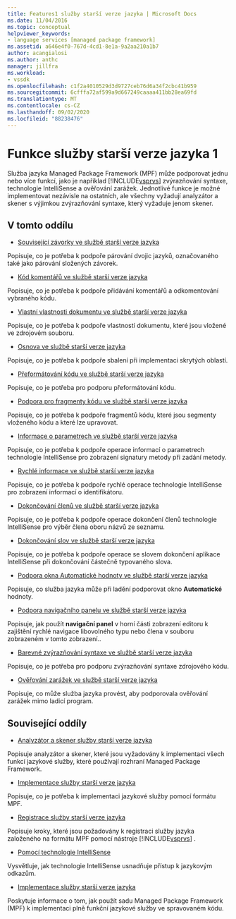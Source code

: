 ```yaml
---
title: Features1 služby starší verze jazyka | Microsoft Docs
ms.date: 11/04/2016
ms.topic: conceptual
helpviewer_keywords:
- language services [managed package framework]
ms.assetid: a646e4f0-767d-4cd1-8e1a-9a2aa210a1b7
author: acangialosi
ms.author: anthc
manager: jillfra
ms.workload:
- vssdk
ms.openlocfilehash: c1f2a4010529d3d9727ceb76d6a34f2cbc41b959
ms.sourcegitcommit: 6cfffa72af599a9d667249caaaa411bb28ea69fd
ms.translationtype: MT
ms.contentlocale: cs-CZ
ms.lasthandoff: 09/02/2020
ms.locfileid: "88238476"
---
```

# <a name="legacy-language-service-features-1"></a>Funkce služby starší verze jazyka 1
Služba jazyka Managed Package Framework (MPF) může podporovat jednu nebo více funkcí, jako je například [!INCLUDE[vsprvs](../../code-quality/includes/vsprvs_md.md)] zvýrazňování syntaxe, technologie IntelliSense a ověřování zarážek. Jednotlivé funkce je možné implementovat nezávisle na ostatních, ale všechny vyžadují analyzátor a skener s výjimkou zvýrazňování syntaxe, který vyžaduje jenom skener.

## <a name="in-this-section"></a>V tomto oddílu
- [Související závorky ve službě starší verze jazyka](../../extensibility/internals/brace-matching-in-a-legacy-language-service.md)

 Popisuje, co je potřeba k podpoře párování dvojic jazyků, označovaného také jako párování složených závorek.

- [Kód komentářů ve službě starší verze jazyka](../../extensibility/internals/commenting-code-in-a-legacy-language-service.md)

 Popisuje, co je potřeba k podpoře přidávání komentářů a odkomentování vybraného kódu.

- [Vlastní vlastnosti dokumentu ve službě starší verze jazyka](../../extensibility/internals/custom-document-properties-in-a-legacy-language-service.md)

 Popisuje, co je potřeba k podpoře vlastností dokumentu, které jsou vložené ve zdrojovém souboru.

- [Osnova ve službě starší verze jazyka](../../extensibility/internals/outlining-in-a-legacy-language-service.md)

 Popisuje, co je potřeba k podpoře sbalení při implementaci skrytých oblastí.

- [Přeformátování kódu ve službě starší verze jazyka](../../extensibility/internals/reformatting-code-in-a-legacy-language-service.md)

 Popisuje, co je potřeba pro podporu přeformátování kódu.

- [Podpora pro fragmenty kódu ve službě starší verze jazyka](../../extensibility/internals/support-for-code-snippets-in-a-legacy-language-service.md)

 Popisuje, co je potřeba k podpoře fragmentů kódu, které jsou segmenty vloženého kódu a které lze upravovat.

- [Informace o parametrech ve službě starší verze jazyka](../../extensibility/internals/parameter-info-in-a-legacy-language-service2.md)

 Popisuje, co je potřeba k podpoře operace informací o parametrech technologie IntelliSense pro zobrazení signatury metody při zadání metody.

- [Rychlé informace ve službě starší verze jazyka](../../extensibility/internals/quick-info-in-a-legacy-language-service.md)

 Popisuje, co je potřeba k podpoře rychlé operace technologie IntelliSense pro zobrazení informací o identifikátoru.

- [Dokončování členů ve službě starší verze jazyka](../../extensibility/internals/member-completion-in-a-legacy-language-service.md)

 Popisuje, co je potřeba k podpoře operace dokončení členů technologie IntelliSense pro výběr člena oboru názvů ze seznamu.

- [Dokončování slov ve službě starší verze jazyka](../../extensibility/internals/word-completion-in-a-legacy-language-service.md)

 Popisuje, co je potřeba k podpoře operace se slovem dokončení aplikace IntelliSense při dokončování částečně typovaného slova.

- [Podpora okna Automatické hodnoty ve službě starší verze jazyka](../../extensibility/internals/support-for-the-autos-window-in-a-legacy-language-service.md)

 Popisuje, co služba jazyka může při ladění podporovat okno **Automatické** hodnoty.

- [Podpora navigačního panelu ve službě starší verze jazyka](../../extensibility/internals/support-for-the-navigation-bar-in-a-legacy-language-service.md)

 Popisuje, jak použít **navigační panel** v horní části zobrazení editoru k zajištění rychlé navigace libovolného typu nebo člena v souboru zobrazeném v tomto zobrazení..

- [Barevné zvýrazňování syntaxe ve službě starší verze jazyka](../../extensibility/internals/syntax-colorizing-in-a-legacy-language-service.md)

 Popisuje, co je potřeba pro podporu zvýrazňování syntaxe zdrojového kódu.

- [Ověřování zarážek ve službě starší verze jazyka](../../extensibility/internals/validating-breakpoints-in-a-legacy-language-service.md)

 Popisuje, co může služba jazyka provést, aby podporovala ověřování zarážek mimo ladicí program.

## <a name="related-sections"></a>Související oddíly
- [Analyzátor a skener služby starší verze jazyka](../../extensibility/internals/legacy-language-service-parser-and-scanner.md)

 Popisuje analyzátor a skener, které jsou vyžadovány k implementaci všech funkcí jazykové služby, které používají rozhraní Managed Package Framework.

- [Implementace služby starší verze jazyka](../../extensibility/internals/implementing-a-legacy-language-service2.md)

 Popisuje, co je potřeba k implementaci jazykové služby pomocí formátu MPF.

- [Registrace služby starší verze jazyka](../../extensibility/internals/registering-a-legacy-language-service1.md)

 Popisuje kroky, které jsou požadovány k registraci služby jazyka založeného na formátu MPF pomocí nástroje [!INCLUDE[vsprvs](../../code-quality/includes/vsprvs_md.md)] .

- [Pomocí technologie IntelliSense](../../ide/using-intellisense.md)

 Vysvětluje, jak technologie IntelliSense usnadňuje přístup k jazykovým odkazům.

- [Implementace služby starší verze jazyka](../../extensibility/internals/implementing-a-legacy-language-service1.md)

 Poskytuje informace o tom, jak použít sadu Managed Package Framework (MPF) k implementaci plně funkční jazykové služby ve spravovaném kódu.
